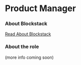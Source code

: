 # Product Manager

### About Blockstack

[Read About Blockstack](https://github.com/blockstack/blockstack/tree/master/jobs#about-blockstack)

### About the role

(more info coming soon)
